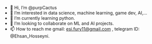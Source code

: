 - 👋 Hi, I’m @purpCactus
- 👀 I’m interested in data science, machine learning, game dev, AI,...
- 🌱 I’m currently learning python.
- 💞️ I’m looking to collaborate on ML and AI projects.
- 📫 How to reach me gmail: esi.fury11@gmail.com , telegram ID: @Ehsan_Hosseyni.

<!---
purpCactus/purpCactus is a ✨ special ✨ repository because its `README.md` (this file) appears on your GitHub profile.
You can click the Preview link to take a look at your changes.
--->
